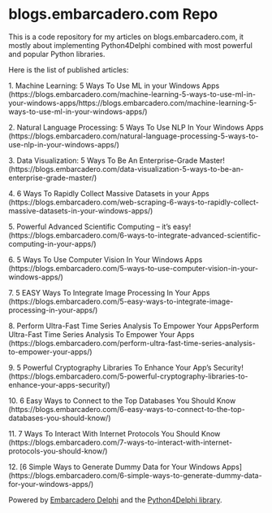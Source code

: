 # blogs.embarcadero.com Repo
This is a code repository for my articles on blogs.embarcadero.com, it mostly about implementing Python4Delphi combined with most powerful and popular Python libraries.
<p>
Here is the list of published articles:
<p>1. Machine Learning: 5 Ways To Use ML in your Windows Apps (https://blogs.embarcadero.com/machine-learning-5-ways-to-use-ml-in-your-windows-apps/https://blogs.embarcadero.com/machine-learning-5-ways-to-use-ml-in-your-windows-apps/)
<p>2. Natural Language Processing: 5 Ways To Use NLP In Your Windows Apps (https://blogs.embarcadero.com/natural-language-processing-5-ways-to-use-nlp-in-your-windows-apps/)
<p>3. Data Visualization: 5 Ways To Be An Enterprise-Grade Master! (https://blogs.embarcadero.com/data-visualization-5-ways-to-be-an-enterprise-grade-master/) 
<p>4. 6 Ways To Rapidly Collect Massive Datasets in your Apps (https://blogs.embarcadero.com/web-scraping-6-ways-to-rapidly-collect-massive-datasets-in-your-windows-apps/)
<p>5. Powerful Advanced Scientific Computing – it’s easy! (https://blogs.embarcadero.com/6-ways-to-integrate-advanced-scientific-computing-in-your-apps/)
<p>6. 5 Ways To Use Computer Vision In Your Windows Apps (https://blogs.embarcadero.com/5-ways-to-use-computer-vision-in-your-windows-apps/)
<p>7. 5 EASY Ways To Integrate Image Processing In Your Apps (https://blogs.embarcadero.com/5-easy-ways-to-integrate-image-processing-in-your-apps/) 
<p>8. Perform Ultra-Fast Time Series Analysis To Empower Your AppsPerform Ultra-Fast Time Series Analysis To Empower Your Apps (https://blogs.embarcadero.com/perform-ultra-fast-time-series-analysis-to-empower-your-apps/)
<p>9. 5 Powerful Cryptography Libraries To Enhance Your App’s Security! (https://blogs.embarcadero.com/5-powerful-cryptography-libraries-to-enhance-your-apps-security/)
<p>10. 6 Easy Ways to Connect to the Top Databases You Should Know (https://blogs.embarcadero.com/6-easy-ways-to-connect-to-the-top-databases-you-should-know/)
<p>11. 7 Ways To Interact With Internet Protocols You Should Know (https://blogs.embarcadero.com/7-ways-to-interact-with-internet-protocols-you-should-know/)
<p>12. [6 Simple Ways to Generate Dummy Data for Your Windows Apps](https://blogs.embarcadero.com/6-simple-ways-to-generate-dummy-data-for-your-windows-apps/)  
<p>
  
Powered by [Embarcadero Delphi](https://www.embarcadero.com/products/delphi) and the [Python4Delphi library](https://github.com/pyscripter/python4delphi).
